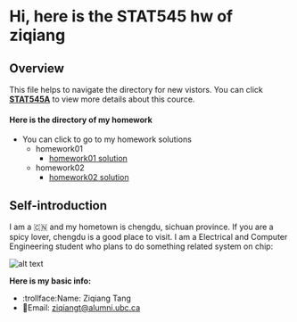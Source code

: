 
# Hi, here is the STAT545 hw of ziqiang

## Overview
This file helps to navigate the directory for new vistors. You can click **[STAT545A](http://stat545.com/)** to view more details about this cource.

#### Here is the directory of my homework

- You can click to go to my homework solutions
	+ homework01 
		* [homework01 solution](https://github.com/STAT545-UBC-students/hw01-ziqiangt/tree/master/hw01-solutions/)
	+ homework02
		* [homework02 solution](https://github.com/STAT545-UBC-students/hw01-ziqiangt/tree/master/hw01-solutions/)

## Self-introduction

I am a :cn: and my hometown is chengdu, sichuan province. If you are a spicy lover, chengdu is a good place to visit. I am a Electrical and Computer Engineering student who plans to do something related system on chip:

![alt text](https://github.com/STAT545-UBC-students/hw01-ziqiangt/blob/master/soc2.png)

**Here is my basic info:**
- :trollface:Name: Ziqiang Tang
- :email:Email: ziqiangt@alumni.ubc.ca

